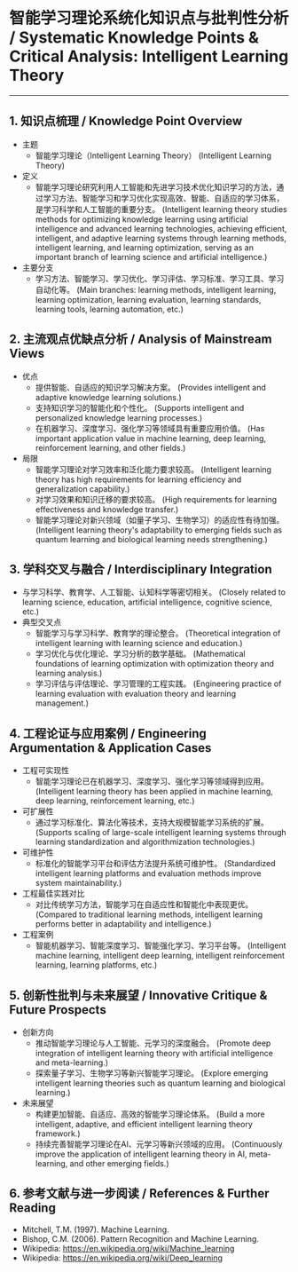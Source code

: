 # 智能学习理论系统化知识点与批判性分析 / Systematic Knowledge Points & Critical Analysis: Intelligent Learning Theory

---

## 1. 知识点梳理 / Knowledge Point Overview

- 主题
  - 智能学习理论（Intelligent Learning Theory）
      (Intelligent Learning Theory)
- 定义
  - 智能学习理论研究利用人工智能和先进学习技术优化知识学习的方法，通过学习方法、智能学习和学习优化实现高效、智能、自适应的学习体系，是学习科学和人工智能的重要分支。
      (Intelligent learning theory studies methods for optimizing knowledge learning using artificial intelligence and advanced learning technologies, achieving efficient, intelligent, and adaptive learning systems through learning methods, intelligent learning, and learning optimization, serving as an important branch of learning science and artificial intelligence.)
- 主要分支
  - 学习方法、智能学习、学习优化、学习评估、学习标准、学习工具、学习自动化等。
      (Main branches: learning methods, intelligent learning, learning optimization, learning evaluation, learning standards, learning tools, learning automation, etc.)

## 2. 主流观点优缺点分析 / Analysis of Mainstream Views

- 优点
  - 提供智能、自适应的知识学习解决方案。
      (Provides intelligent and adaptive knowledge learning solutions.)
  - 支持知识学习的智能化和个性化。
      (Supports intelligent and personalized knowledge learning processes.)
  - 在机器学习、深度学习、强化学习等领域具有重要应用价值。
      (Has important application value in machine learning, deep learning, reinforcement learning, and other fields.)
- 局限
  - 智能学习理论对学习效率和泛化能力要求较高。
      (Intelligent learning theory has high requirements for learning efficiency and generalization capability.)
  - 对学习效果和知识迁移的要求较高。
      (High requirements for learning effectiveness and knowledge transfer.)
  - 智能学习理论对新兴领域（如量子学习、生物学习）的适应性有待加强。
      (Intelligent learning theory's adaptability to emerging fields such as quantum learning and biological learning needs strengthening.)

## 3. 学科交叉与融合 / Interdisciplinary Integration

- 与学习科学、教育学、人工智能、认知科学等密切相关。
  (Closely related to learning science, education, artificial intelligence, cognitive science, etc.)
- 典型交叉点
  - 智能学习与学习科学、教育学的理论整合。
      (Theoretical integration of intelligent learning with learning science and education.)
  - 学习优化与优化理论、学习分析的数学基础。
      (Mathematical foundations of learning optimization with optimization theory and learning analysis.)
  - 学习评估与评估理论、学习管理的工程实践。
      (Engineering practice of learning evaluation with evaluation theory and learning management.)

## 4. 工程论证与应用案例 / Engineering Argumentation & Application Cases

- 工程可实现性
  - 智能学习理论已在机器学习、深度学习、强化学习等领域得到应用。
      (Intelligent learning theory has been applied in machine learning, deep learning, reinforcement learning, etc.)
- 可扩展性
  - 通过学习标准化、算法化等技术，支持大规模智能学习系统的扩展。
      (Supports scaling of large-scale intelligent learning systems through learning standardization and algorithmization technologies.)
- 可维护性
  - 标准化的智能学习平台和评估方法提升系统可维护性。
      (Standardized intelligent learning platforms and evaluation methods improve system maintainability.)
- 工程最佳实践对比
  - 对比传统学习方法，智能学习在自适应性和智能化中表现更优。
      (Compared to traditional learning methods, intelligent learning performs better in adaptability and intelligence.)
- 工程案例
  - 智能机器学习、智能深度学习、智能强化学习、学习平台等。
      (Intelligent machine learning, intelligent deep learning, intelligent reinforcement learning, learning platforms, etc.)

## 5. 创新性批判与未来展望 / Innovative Critique & Future Prospects

- 创新方向
  - 推动智能学习理论与人工智能、元学习的深度融合。
      (Promote deep integration of intelligent learning theory with artificial intelligence and meta-learning.)
  - 探索量子学习、生物学习等新兴智能学习理论。
      (Explore emerging intelligent learning theories such as quantum learning and biological learning.)
- 未来展望
  - 构建更加智能、自适应、高效的智能学习理论体系。
      (Build a more intelligent, adaptive, and efficient intelligent learning theory framework.)
  - 持续完善智能学习理论在AI、元学习等新兴领域的应用。
      (Continuously improve the application of intelligent learning theory in AI, meta-learning, and other emerging fields.)

## 6. 参考文献与进一步阅读 / References & Further Reading

- Mitchell, T.M. (1997). Machine Learning.
- Bishop, C.M. (2006). Pattern Recognition and Machine Learning.
- Wikipedia: <https://en.wikipedia.org/wiki/Machine_learning>
- Wikipedia: <https://en.wikipedia.org/wiki/Deep_learning>
